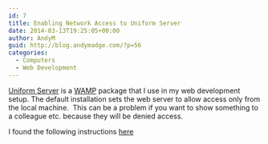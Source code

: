 ```yaml
---
id: 7
title: Enabling Network Access to Uniform Server
date: 2014-03-13T19:25:05+00:00
author: AndyM
guid: http://blog.andymadge.com/?p=56
categories:
  - Computers
  - Web Development
---
```

<a target="_blank" href="http://www.uniformserver.com/">Uniform Server</a> is a <a target="_blank" href="http://en.wikipedia.org/wiki/WAMP">WAMP</a> package that I use in my web development setup. The default installation sets the web server to allow access only from the local machine.  This can be a problem if you want to show something to a colleague etc. because they will be denied access.

I found the following instructions [here](http://teachageek.com/2006/07/18/how-to-enable-the-uniform-server-for-public-access.aspx)